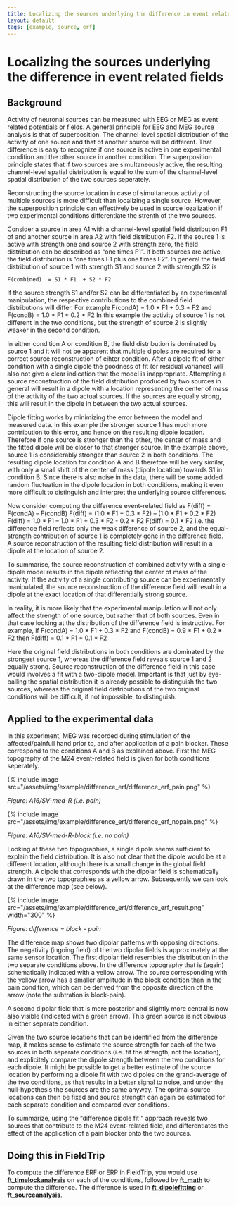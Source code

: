 ```yaml
---
title: Localizing the sources underlying the difference in event related fields
layout: default
tags: [example, source, erf]
---
```


# Localizing the sources underlying the difference in event related fields

## Background

Activity of neuronal sources can be measured with EEG or MEG as event related potentials or fields. A general principle for EEG and MEG source analysis is that of superposition. The channel-level spatial distribution of the activity of one source and that of another source will be different. That difference is easy to recognize if one source is active in one experimental condition and the other source in another condition. The superposition principle states that if two sources are simultaneously active, the resulting channel-level spatial distribution is equal to the sum of the channel-level spatial distribution of the two sources seperately. 

Reconstructing the source location in case of simultaneous activity of multiple sources is more difficult than localizing a single source. However, the superposition principle can effectively be used in source lozalization if two experimental conditions differentiate the strenth of the two sources. 

Consider a source in area A1 with a channel-level spatial field distribution F1 of and another source in area A2 with field distribution F2. If the source 1 is active with strength one and source 2 with strength zero, the field distribution can be described as “one times F1”. If both sources are active, the field distribution is “one times F1 plus one times F2”. In general the field distribution of source 1 with strength S1 and source 2 with strength S2 is

    F(combined)  = S1 * F1  + S2 * F2

If the source strength S1 and/or S2 can be differentiated by an experimental manipulation, the respective contributions to the combined field distributions will differ. For example
    F(condA) = 1.0 * F1 + 0.3 * F2
and
    F(condB) = 1.0 * F1 + 0.2 * F2
In this example the activity of source 1 is not different in the two conditions, but the strength of source 2 is slightly weaker in the second condition. 

In either condition A or condition B, the field distribution is dominated by source 1 and it will not be apparent that multiple dipoles are required for a correct source reconstruction of eihter condition. After a dipole fit of either condition with a single dipole the goodness of fit (or residual variance) will also not give a clear indication that the model is inappropriate. Attempting a source reconstruction of the field distribution produced by two sources in general will result in a dipole with a location representing the center of mass of the activity of the two actual sources. If the sources are equally strong, this will result in the dipole in between the two actual sources. 

Dipole fitting works by minimizing the error between the model and measured data. In this example the stronger source 1 has much more contribution to this error, and hence on the resulting dipole location. Therefore if one source is stronger than the other, the center of mass and the fitted dipole will be closer to that stronger source. In the example above, source 1 is considerably stronger than source 2 in both conditions. The resulting dipole location for condition A and B therefore will be very similar, with only a small shift of the center of mass (dipole location) towards S1 in condition B. Since there is also noise in the data, there will be some added random fluctuation in the dipole location in both conditions, making it even more difficult to distinguish and interpret the underlying source differences.

Now consider computing the difference event-related field as
    F(diff) = F(condA) – F(condB)
    F(diff) = (1.0 * F1 + 0.3 * F2) – (1.0 * F1 + 0.2 * F2)
    F(diff) = 1.0 * F1 – 1.0 * F1 + 0.3 * F2 - 0.2 * F2
    F(diff) = 0.1 * F2
i.e. the difference field reflects only the weak difference of source 2, and the equal-strength contribution of source 1 is completely gone in the difference field. A source reconstruction of the resulting field distribution will result in a dipole at the location of source 2. 

To summarise, the source reconstruction of combined activity with a single-dipole model results in the dipole reflecting the center of mass of the activity. If the activity of a single contributing source can be experimentally manipulated, the source reconstruction of the difference field will result in a dipole at the exact location of that differentially strong source.

In reality, it is more likely that the experimental manipulation will not only affect the strength of one source, but rather that of both sources. Even in that case looking at the distribution of the difference field is instructive. For example, if
    F(condA) = 1.0 * F1 + 0.3 * F2
and
    F(condB) = 0.9 * F1 + 0.2 * F2
then
    F(diff) = 0.1 * F1 + 0.1 * F2

Here the original field distributions in both conditions are dominated by the strongest source 1, whereas the difference field reveals source 1 and 2 equally strong. Source reconstruction of the difference field in this case would involves a fit with a two-dipole model. Important is that just by eye-balling the spatial distribution it is already possible to distinguish the two sources, whereas the original field distributions of the two original conditions will be difficult, if not impossible, to distinguish. 

## Applied to the experimental data

In this experiment, MEG was recorded during stimulation of the affected/painfull hand prior to, and after application of a pain blocker. These correspond to the conditions A and B as explained above. First the MEG topography of the M24 event-related field is given for both conditions seperately.

{% include image src="/assets/img/example/difference_erf/difference_erf_pain.png" %}

*Figure: A16/SV-med-R (i.e. pain)*

{% include image src="/assets/img/example/difference_erf/difference_erf_nopain.png" %}

*Figure: A16/SV-med-R-block (i.e. no pain)*

Looking at these two topographies, a single dipole seems sufficient to explain the field distribution. It is also not clear that the dipole would be at a different location, although there is a small change in the global field strength. A dipole that corresponds with the dipolar field is schematically drawn in the two topographies as a yellow arrow. Subsequently we can look at the difference map (see below). 

{% include image src="/assets/img/example/difference_erf/difference_erf_result.png" width="300" %}

*Figure: difference =  block - pain*

The difference map shows two dipolar patterns with opposing directions. The negativity (ingoing field) of the two dipolar fields is approximately at the same sensor location. The first dipolar field resembles the distribution in the two separate conditions above. In the difference topography that is (again) schematically indicated with a yellow arrow. The source corresponding with the yellow arrow has a smaller amplitude in the block condition than in the pain condition, which can be derived from the opposite direction of the arrow (note the subtration is block-pain). 

A second dipolar field that is more posterior and slightly more central is now also visible (indicated with a green arrow). This green source is not obvious in either separate condition. 

Given the two source locations that can be identified from the difference map, it makes sense to estimate the source strength for each of the two sources in both separate conditions (i.e. fit the strength, not the location), and explicitely compare the dipole strength between the two conditions for each dipole. It might be possible to get a better estimate of the source location by performing a dipole fit with two dipoles on the grand-average of the two conditions, as that results in a better signal to noise, and under the null-hypothesis the sources are the same anyway. The optimal source locations can then be fixed and source strength can again be estimated for each separate condition and compared over conditions. 

To summarize, using the “difference dipole fit “ approach reveals two sources that contribute to the M24 event-related field, and differentiates the effect of the application of a pain blocker onto the two sources.

## Doing this in FieldTrip

To compute the difference ERF or ERP in FieldTrip, you would use **[ft_timelockanalysis](/reference/ft_timelockanalysis)** on each of the conditions, followed by **[ft_math](/reference/ft_math)** to compute the difference. The difference is used in **[ft_dipolefitting](/reference/ft_dipolefitting)** or **[ft_sourceanalysis](/reference/ft_sourceanalysis)**.

 

